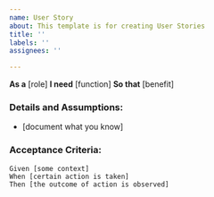 ```yaml
---
name: User Story
about: This template is for creating User Stories
title: ''
labels: ''
assignees: ''

---
```


**As a** [role]
**I need** [function]
**So that** [benefit]

### Details and Assumptions:
* [document what you know]

### Acceptance Criteria:

```gherking
Given [some context]
When [certain action is taken]
Then [the outcome of action is observed]
```
